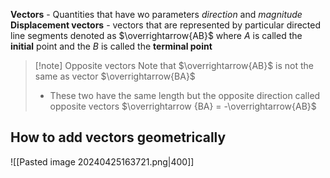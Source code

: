 **Vectors** - Quantities that have wo parameters *direction* and *magnitude*
**Displacement vectors** - vectors that are represented by particular directed line segments denoted as $\overrightarrow{AB}$ where $A$ is called the **initial** point and the $B$ is called the **terminal point**

>[!note] Opposite vectors
>Note that $\overrightarrow{AB}$ is not the same as vector $\overrightarrow{BA}$
>- These two have the same length but the opposite direction called opposite vectors
>$\overrightarrow {BA} = -\overrightarrow{AB}$

## How to add vectors geometrically

![[Pasted image 20240425163721.png|400]]

